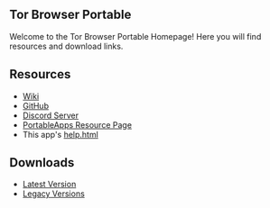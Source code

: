 ## Tor Browser Portable
Welcome to the Tor Browser Portable Homepage! Here you will find resources and download links.
## Resources
- [Wiki](https://github.com/JarlPenguin/TorBrowserPortable/wiki)
- [GitHub](https://github.com/JarlPenguin/TorBrowserPortable)
- [Discord Server](https://discord.gg/VVuZHqT)
- [PortableApps Resource Page](https://portableapps.com/node/58825)
- This app's [help.html](https://github.com/JarlPenguin/TorBrowserPortable/tree/master/docs/help.html)

## Downloads
- [Latest Version](https://github.com/JarlPenguin/TorBrowserPortable/releases/tag/7.5.5.992)
- [Legacy Versions](https://github.com/JarlPenguin/TorBrowserPortable/releases)
